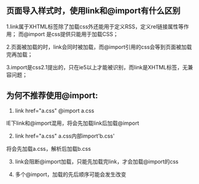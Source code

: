 ## 页面导入样式时，使用link和@import有什么区别

1.link属于XHTML标签除了加载css外还能用于定义RSS，定义rel链接属性等作用；
而@import 是css提供只能用于加载CSS；

2.页面被加载的时，link会同时被加载，而@import引用的css会等到页面被加载完再加载；

3.import是css2.1提出的，只在ie5以上才能被识别，而link是XHTML标签，无兼容问题；

## 为何不推荐使用@import:

1. link href="a.css" @import a.css 

IE下link和@import混用，将会先加载link后加载@import

2. link href="a.css" a.css内部import'b.css'

将会先加载a.css，解析后加载b.css

3. link会阻断@import加载，只能先加载完link，才会加载@import的css

4. 多个@import，加载的先后顺序可能会发生改变
